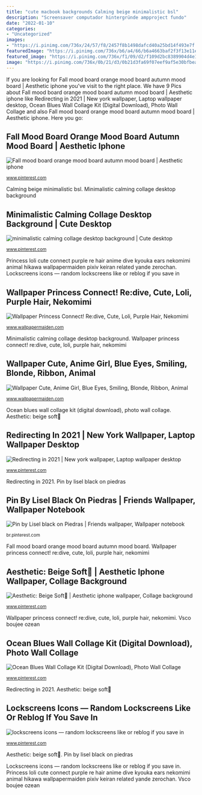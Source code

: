 ```yaml
---
title: "cute macbook backgrounds Calming beige minimalistic bsl"
description: "Screensaver computador hintergründe ampproject fundo"
date: "2022-01-10"
categories:
- "Uncategorized"
images:
- "https://i.pinimg.com/736x/24/57/f8/2457f8b1498dafcd40a25bd14f493e7f.jpg"
featuredImage: "https://i.pinimg.com/736x/b6/a4/66/b6a4663baf2f3f13e11ec80178e2d790.jpg"
featured_image: "https://i.pinimg.com/736x/f1/09/d2/f109d2bc8389904d4e18092987f815bb.jpg"
image: "https://i.pinimg.com/736x/0b/21/d3/0b21d3fa69f07eef9af5e30bfbeaad4a.jpg"
---
```


If you are looking for Fall mood board orange mood board autumn mood board | Aesthetic iphone you've visit to the right place. We have 9 Pics about Fall mood board orange mood board autumn mood board | Aesthetic iphone like Redirecting in 2021 | New york wallpaper, Laptop wallpaper desktop, Ocean Blues Wall Collage Kit (Digital Download), Photo Wall Collage and also Fall mood board orange mood board autumn mood board | Aesthetic iphone. Here you go:

## Fall Mood Board Orange Mood Board Autumn Mood Board | Aesthetic Iphone

![Fall mood board orange mood board autumn mood board | Aesthetic iphone](https://i.pinimg.com/736x/f1/09/d2/f109d2bc8389904d4e18092987f815bb.jpg "Calming beige minimalistic bsl")

<small>www.pinterest.com</small>

Calming beige minimalistic bsl. Minimalistic calming collage desktop background

## Minimalistic Calming Collage Desktop Background | Cute Desktop

![minimalistic calming collage desktop background | Cute desktop](https://i.pinimg.com/736x/24/57/f8/2457f8b1498dafcd40a25bd14f493e7f.jpg "Lockscreens icons — random lockscreens like or reblog if you save in")

<small>www.pinterest.com</small>

Princess loli cute connect purple re hair anime dive kyouka ears nekomimi animal hikawa wallpapermaiden pixiv keiran related yande zerochan. Lockscreens icons — random lockscreens like or reblog if you save in

## Wallpaper Princess Connect! Re:dive, Cute, Loli, Purple Hair, Nekomimi

![Wallpaper Princess Connect! Re:dive, Cute, Loli, Purple Hair, Nekomimi](http://www.wallpapermaiden.com/image/2019/09/30/princess-connect-re-dive-cute-loli-purple-hair-nekomimi-animal-ears-anime-35790-resized.jpeg "Aesthetic: beige soft👡")

<small>www.wallpapermaiden.com</small>

Minimalistic calming collage desktop background. Wallpaper princess connect! re:dive, cute, loli, purple hair, nekomimi

## Wallpaper Cute, Anime Girl, Blue Eyes, Smiling, Blonde, Ribbon, Animal

![Wallpaper Cute, Anime Girl, Blue Eyes, Smiling, Blonde, Ribbon, Animal](http://www.wallpapermaiden.com/image/2019/05/27/cute-anime-girl-blue-eyes-smiling-blonde-ribbon-animal-ears-anime-33491-resized.png "Vsco boujee ozean")

<small>www.wallpapermaiden.com</small>

Ocean blues wall collage kit (digital download), photo wall collage. Aesthetic: beige soft👡

## Redirecting In 2021 | New York Wallpaper, Laptop Wallpaper Desktop

![Redirecting in 2021 | New york wallpaper, Laptop wallpaper desktop](https://i.pinimg.com/736x/99/af/83/99af831752af7a574093d75e2e22e8ee.jpg "Calming beige minimalistic bsl")

<small>www.pinterest.com</small>

Redirecting in 2021. Pin by lisel black on piedras

## Pin By Lisel Black On Piedras | Friends Wallpaper, Wallpaper Notebook

![Pin by Lisel black on Piedras | Friends wallpaper, Wallpaper notebook](https://i.pinimg.com/736x/b6/a4/66/b6a4663baf2f3f13e11ec80178e2d790.jpg "Redirecting in 2021")

<small>br.pinterest.com</small>

Fall mood board orange mood board autumn mood board. Wallpaper princess connect! re:dive, cute, loli, purple hair, nekomimi

## Aesthetic: Beige Soft👡 | Aesthetic Iphone Wallpaper, Collage Background

![Aesthetic: Beige Soft👡 | Aesthetic iphone wallpaper, Collage background](https://i.pinimg.com/736x/08/fc/3a/08fc3a784d742336cfa0fff72d39201d.jpg "Princess loli cute connect purple re hair anime dive kyouka ears nekomimi animal hikawa wallpapermaiden pixiv keiran related yande zerochan")

<small>www.pinterest.com</small>

Wallpaper princess connect! re:dive, cute, loli, purple hair, nekomimi. Vsco boujee ozean

## Ocean Blues Wall Collage Kit (Digital Download), Photo Wall Collage

![Ocean Blues Wall Collage Kit (Digital Download), Photo Wall Collage](https://i.pinimg.com/736x/2e/82/b0/2e82b0d8994d873dadd318b1fd5bc5dc.jpg "Minimalistic calming collage desktop background")

<small>www.pinterest.com</small>

Redirecting in 2021. Aesthetic: beige soft👡

## Lockscreens Icons — Random Lockscreens Like Or Reblog If You Save In

![lockscreens icons — random lockscreens like or reblog if you save in](https://i.pinimg.com/736x/0b/21/d3/0b21d3fa69f07eef9af5e30bfbeaad4a.jpg "Wallpaper cute, anime girl, blue eyes, smiling, blonde, ribbon, animal")

<small>www.pinterest.com</small>

Aesthetic: beige soft👡. Pin by lisel black on piedras

Lockscreens icons — random lockscreens like or reblog if you save in. Princess loli cute connect purple re hair anime dive kyouka ears nekomimi animal hikawa wallpapermaiden pixiv keiran related yande zerochan. Vsco boujee ozean
